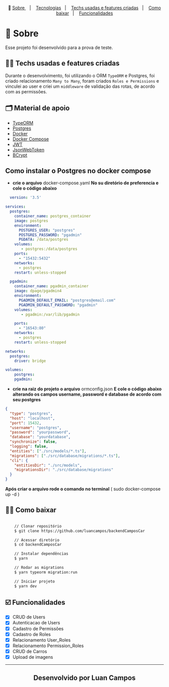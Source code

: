 <p align="center">🎉
  <a href="#-sobre"> Sobre </a>&nbsp;&nbsp;&nbsp;|&nbsp;&nbsp;&nbsp;
  <a href="#-conceitos-ensinados">Tecnologias</a>&nbsp;&nbsp;&nbsp;|&nbsp;&nbsp;&nbsp;
  <a href="#-material-de-apoio">Techs usadas e features criadas</a>&nbsp;&nbsp;&nbsp;|&nbsp;&nbsp;&nbsp;
    <a href="#-como-baixar">Como baixar</a>&nbsp;&nbsp;&nbsp;|&nbsp;&nbsp;&nbsp;
    <a href="#️-funcionalidades">Funcionalidades</a>
</p>

# 🔖 Sobre

Esse projeto foi desenvolvido para a prova de teste.

## ✍🏻 Techs usadas e features criadas

Durante o desenvolvimento, foi utilizando o ORM `TypeORM` e Postgres, foi criado relacionamento `Many to Many`, foram criados `Roles e Permissions` e vinculei ao user e criei um `middleware` de validação das rotas, de acordo com as permissões.

## 🗂 Material de apoio

- [TypeORM](https://typeorm.io)
- [Postgres](https://www.postgresql.org/)
- [Docker](https://docs.docker.com/get-docker/)
- [Docker Compose](https://docs.docker.com/compose/install/)
- [JWT](https://jwt.io)
- [JsonWebToken](https://npmjs.com/package/jsonwebtoken)
- [BCrypt](https://npmjs.com/package/bcrypt)

## Como instalar o Postgres no docker compose

- **crie o arquivo** docker-compose.yaml **No su diretório de preferencia e cole o código abaixo**

```yaml
  version: '3.5'

services:
  postgres:
    container_name: postgres_container
    image: postgres
    environment:
      POSTGRES_USER: "postgres"
      POSTGRES_PASSWORD: "pgadmin"
      PGDATA: /data/postgres
    volumes:
       - postgres:/data/postgres
    ports:
      - "15432:5432"
    networks:
      - postgres
    restart: unless-stopped

  pgadmin:
    container_name: pgadmin_container
    image: dpage/pgadmin4
    environment:
      PGADMIN_DEFAULT_EMAIL: "postgres@email.com"
      PGADMIN_DEFAULT_PASSWORD: "pgadmin"
    volumes:
       - pgadmin:/var/lib/pgadmin

    ports:
      - "16543:80"
    networks:
      - postgres
    restart: unless-stopped

networks:
  postgres:
    driver: bridge

volumes:
    postgres:
    pgadmin:
```

- **crie na raiz do projeto o arquivo** ormconfig.json **E cole o código abaixo alterando os campos username, password e database de acordo com seu postgres**

```json
{
  "type": "postgres",
  "host": "localhost",
  "port": 15432,
  "username": "postgres",
  "password": "yourpassword",
  "database": "yourdatabase",
  "synchronize": false,
  "logging": false,
  "entities": ["./src/models/*.ts"],
  "migrations": ["./src/database/migrations/*.ts"],
  "cli": {
    "entitiesDir": "./src/models",
    "migrationsDir": "./src/database/migrations"
  }
}
```

**Após criar o arquivo rode o comando no terminal** ( sudo docker-compose up -d )

## 👍🏻 Como baixar

```bash

    // Clonar repositório
    $ git clone https://github.com/luancampos/backendCamposCar

    // Acessar diretório
    $ cd backendCamposCar

    // Instalar dependências
    $ yarn

    // Rodar as migrations
    $ yarn typeorm migration:run

    // Iniciar projeto
    $ yarn dev
```

## ☑️ Funcionalidades

- [x] CRUD de Users <br/>
- [x] Autenticacao de Users<br/>
- [x] Cadastro de Permissões<br/>
- [x] Cadastro de Roles<br/>
- [x] Relacionamento User_Roles<br/>
- [x] Relacionamento Permission_Roles<br/>
- [x] CRUD de Carros<br/>
- [x] Upload de imagens<br />

---

<h2 align="center">Desenvolvido por  Luan Campos </h2>

